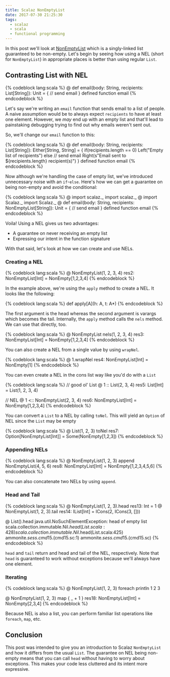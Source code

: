 ```yaml
---
title: Scalaz NonEmptyList
date: 2017-07-30 21:25:30
tags:
  - scalaz
  - scala
  - functional programming
---
```

In this post we'll look at [NonEmptyList](https://github.com/scalaz/scalaz/blob/fabab8f699d56279d6f2cc28d02cc2b768e314d7/core/src/main/scala/scalaz/NonEmptyList.scala) which is a singly-linked list guaranteed to be non-empty. Let's begin by seeing how using a NEL (short for `NonEmptyList`) in appropriate places is better than using regular `List`.  

## Contrasting List with NEL

{% codeblock lang:scala %}
@ def email(body: String, recipients: List[String]): Unit = {
    // send email
  }
defined function email
{% endcodeblock %}  

Let's say we're writing an `email` function that sends email to a list of people. A naive assumption would be to always expect `recipients` to have at least one element. However, we _may_ end up with an empty list and that'll lead to painstaking debugging trying to find out why emails weren't sent out.   

So, we'll change our `email` function to this:

{% codeblock lang:scala %}
@ def email(body: String, recipients: List[String]): Either[String, String] = {
    if(recipients.length == 0)
        Left("Empty list of recipients")
    else
        // send email
        Right(s"Email sent to ${recipients.length} recipient(s)")
  }
defined function email
{% endcodeblock %}  

Now although we're handling the case of empty list, we've introduced unnecessary noise with an `if`-`else`. Here's how we can get a guarantee on being non-empty and avoid the conditional:

{% codeblock lang:scala %}
@ import scalaz._
import scalaz._
@ import Scalaz._
import Scalaz._
@ def email(body: String, recipients: NonEmptyList[String]): Unit = {
    // send email
  }
defined function email
{% endcodeblock %}  

Voila! Using a NEL gives us two advantages:
<ul>
	<li> A guarantee on never receiving an empty list </li>
	<li> Expressing our intent in the function signature </li>
</ul>

With that said, let's look at how we can create and use NELs.  

### Creating a NEL

{% codeblock lang:scala %}
@ NonEmptyList(1, 2, 3, 4)
res2: NonEmptyList[Int] = NonEmpty[1,2,3,4]
{% endcodeblock %}

In the example above, we're using the `apply` method to create a NEL. It looks like the following:  

{% codeblock lang:scala %}
def apply[A](h: A, t: A*)
{% endcodeblock %}

The first argument is the head whereas the second argument is varargs which becomes the tail. Internally, the `apply` method calls the `nels` method. We can use that directly, too.

{% codeblock lang:scala %}
@ NonEmptyList nels(1, 2, 3, 4)
res3: NonEmptyList[Int] = NonEmpty[1,2,3,4]
{% endcodeblock %}

You can also create a NEL from a single value by using `wrapNel`.

{% codeblock lang:scala %}
@ 1.wrapNel
res4: NonEmptyList[Int] = NonEmpty[1]
{% endcodeblock %}

You can even create a NEL in the cons list way like you'd do with a `List`

{% codeblock lang:scala %}
// good ol' List
@ 1 :: List(2, 3, 4)
res5: List[Int] = List(1, 2, 3, 4)

// NEL
@ 1 <:: NonEmptyList(2, 3, 4)
res6: NonEmptyList[Int] = NonEmpty[1,2,3,4]
{% endcodeblock %}

You can convert a `List` to a NEL by calling `toNel`. This will yield an `Option` of NEL since the `List` may be empty

{% codeblock lang:scala %}
@ List(1, 2, 3) toNel
res7: Option[NonEmptyList[Int]] = Some(NonEmpty[1,2,3])
{% endcodeblock %}

### Appending NELs

{% codeblock lang:scala %}
@ NonEmptyList(1, 2, 3) append NonEmptyList(4, 5, 6)
res8: NonEmptyList[Int] = NonEmpty[1,2,3,4,5,6]
{% endcodeblock %}  

You can also concatenate two NELs by using `append`.  

### Head and Tail  

{% codeblock lang:scala %}
@ NonEmptyList(1, 2, 3).head
res13: Int = 1
@ NonEmptyList(1, 2, 3).tail
res14: IList[Int] = ICons(2, ICons(3, []))

@ List().head
java.util.NoSuchElementException: head of empty list
  scala.collection.immutable.Nil$.head(List.scala:428)
  scala.collection.immutable.Nil$.head(List.scala:425)
  ammonite.$sess.cmd15$.<init>(cmd15.sc:1)
  ammonite.$sess.cmd15$.<clinit>(cmd15.sc)
{% endcodeblock %}  

`head` and `tail` return and head and tail of the NEL, respectively. Note that `head` is guaranteed to work without exceptions because we'll always have one element.

### Iterating

{% codeblock lang:scala %}
@ NonEmptyList(1, 2, 3) foreach println
1
2
3

@ NonEmptyList(1, 2, 3) map { _ + 1 }
res18: NonEmptyList[Int] = NonEmpty[2,3,4]
{% endcodeblock %}  

Because NEL is also a list, you can perform familiar list operations like `foreach`, `map`, etc.

## Conclusion  

This post was intended to give you an introduction to Scalaz `NonEmptyList` and how it differs from the usual `List`. The guarantee on NEL being non-empty means that you can call `head` without having to worry about exceptions. This makes your code less cluttered and its intent more expressive. 